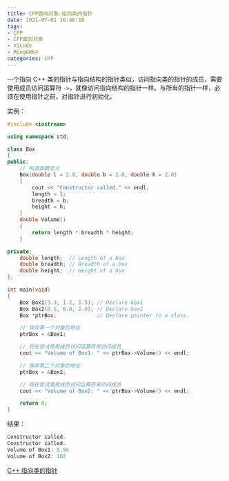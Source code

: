 ```yaml
---
title: CPP面向对象-指向类的指针
date: 2021-07-01 16:46:18
tags:
- CPP
- CPP面向对象
- VSCode
- MingGW64
categories: CPP
---
```


一个指向 C++ 类的指针与指向结构的指针类似，访问指向类的指针的成员，需要使用成员访问运算符 `->`，就像访问指向结构的指针一样。与所有的指针一样，必须在使用指针之前，对指针进行初始化。

<!--more-->

实例：

```cpp
#include <iostream>

using namespace std;

class Box
{
public:
    // 构造函数定义
    Box(double l = 2.0, double b = 2.0, double h = 2.0)
    {
        cout << "Constructor called." << endl;
        length = l;
        breadth = b;
        height = h;
    }
    double Volume()
    {
        return length * breadth * height;
    }

private:
    double length;  // Length of a box
    double breadth; // Breadth of a box
    double height;  // Height of a box
};

int main(void)
{
    Box Box1(3.3, 1.2, 1.5); // Declare box1
    Box Box2(8.5, 6.0, 2.0); // Declare box2
    Box *ptrBox;             // Declare pointer to a class.

    // 保存第一个对象的地址
    ptrBox = &Box1;

    // 现在尝试使用成员访问运算符来访问成员
    cout << "Volume of Box1: " << ptrBox->Volume() << endl;

    // 保存第二个对象的地址
    ptrBox = &Box2;

    // 现在尝试使用成员访问运算符来访问成员
    cout << "Volume of Box2: " << ptrBox->Volume() << endl;

    return 0;
}
```

结果：

```cpp
Constructor called.
Constructor called.
Volume of Box1: 5.94
Volume of Box2: 102
```

[C++ 指向类的指针](https://www.runoob.com/cplusplus/cpp-pointer-to-class.html)
